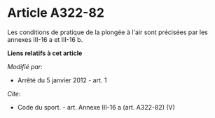 # Article A322-82

Les conditions de pratique de la plongée à l'air sont précisées par les annexes III-16 a et III-16 b.

**Liens relatifs à cet article**

_Modifié par_:

  - Arrêté du 5 janvier 2012 - art. 1

_Cite_:

  - Code du sport. - art. Annexe III-16 a (art. A322-82) (V)

